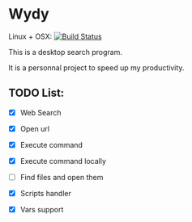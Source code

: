 # Wydy

Linux + OSX: [![Build Status](https://travis-ci.org/notkild/wydy.svg?branch=master)](https://travis-ci.org/notkild/wydy)

This is a desktop search program.

It is a personnal project to speed up my productivity.

## TODO List:
- [x] Web Search
- [x] Open url
- [x] Execute command
- [x] Execute command locally
- [ ] Find files and open them
- [x] Scripts handler
- [x] Vars support

